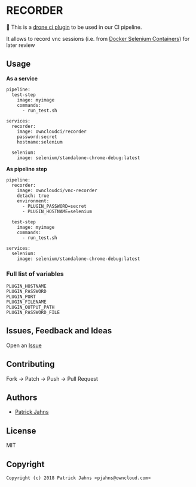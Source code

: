 # RECORDER

:wrench: This is a [drone ci plugin](https://github.com/drone) to be used in our CI pipeline.

It allows to record vnc sessions (i.e. from  [Docker Selenium Containers](https://hub.docker.com/r/selenium/)) for later review

## Usage


**As a service**
```
pipeline:
  test-step
    image: myimage
    commands:
      - run_test.sh

services:
  recorder:
    image: owncloudci/recorder
    password:secret
    hostname:selenium

  selenium:
    image: selenium/standalone-chrome-debug:latest
```

**As pipeline step**

```
pipeline:
  recorder:
    image: owncloudci/vnc-recorder
    detach: true
    environment:
      - PLUGIN_PASSWORD=secret
      - PLUGIN_HOSTNAME=selenium

  test-step
    image: myimage
    commands:
      - run_test.sh

services:
  selenium:
    image: selenium/standalone-chrome-debug:latest
```



### Full list of variables

```
PLUGIN_HOSTNAME
PLUGIN_PASSWORD
PLUGIN_PORT
PLUGIN_FILENAME
PLUGIN_OUTPUT_PATH
PLUGIN_PASSWORD_FILE
```

## Issues, Feedback and Ideas

Open an [Issue](https://github.com/owncloud-ci/recorder/issues)


## Contributing

Fork -> Patch -> Push -> Pull Request


## Authors

* [Patrick Jahns](https://github.com/patrickjahns)


## License

MIT


## Copyright

```
Copyright (c) 2018 Patrick Jahns <pjahns@owncloud.com>
```
